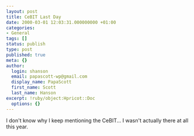 ```yaml
---
layout: post
title: CeBIT Last Day
date: 2000-03-01 12:03:31.000000000 +01:00
categories:
- General
tags: []
status: publish
type: post
published: true
meta: {}
author:
  login: shanson
  email: papascott-wp@gmail.com
  display_name: PapaScott
  first_name: Scott
  last_name: Hanson
excerpt: !ruby/object:Hpricot::Doc
  options: {}
---
```

<p>I don't know why I keep mentioning the CeBIT... I wasn't actually there at all this year.</p>
